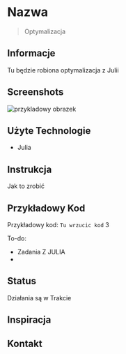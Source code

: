 # Nazwa
>Optymalizacja

## Informacje
Tu będzie robiona optymalizacja z Julii

## Screenshots
![przykladowy obrazek](./img/screenshot.png)

## Użyte Technologie
* Julia


## Instrukcja
Jak to zrobić

## Przykładowy Kod
Przykładowy kod:
`Tu wrzucic kod`
3

To-do:
* Zadania Z JULIA
* 

## Status
Działania są w Trakcie

## Inspiracja

## Kontakt

